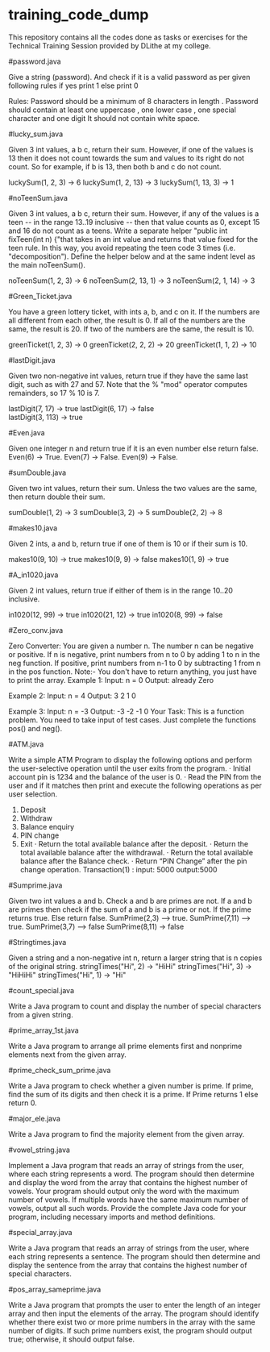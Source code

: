# training_code_dump
This repository contains all the codes done as tasks or exercises for the Technical Training Session provided by DLithe at my college.

 
#password.java

Give a string (password). And check if it is a valid password as per given following rules if yes print 1 else print 0

Rules:
Password should  be a minimum of 8 characters in length .
Password should contain at least one uppercase , one lower case , one special character and one digit 
It should not contain white space.

#lucky_sum.java

Given 3 int values, a b c, return their sum. However, if one of the values is 13 then it does not count towards the sum and values to its right do not count. So for example, if b is 13, then both b and c do not count.

luckySum(1, 2, 3) → 6
luckySum(1, 2, 13) → 3
luckySum(1, 13, 3) → 1


#noTeenSum.java

Given 3 int values, a b c, return their sum. However, if any of the values is a teen -- in the range 13..19 inclusive -- then that value counts as 0, except 15 and 16 do not count as a teens. Write a separate helper "public int fixTeen(int n) {"that takes in an int value and returns that value fixed for the teen rule. In this way, you avoid repeating the teen code 3 times (i.e. "decomposition"). Define the helper below and at the same indent level as the main noTeenSum().

noTeenSum(1, 2, 3) → 6
noTeenSum(2, 13, 1) → 3
noTeenSum(2, 1, 14) → 3


#Green_Ticket.java

You have a green lottery ticket, with ints a, b, and c on it. If the numbers are all different from each other, the result is 0. If all of the numbers are the same, the result is 20. If two of the numbers are the same, the result is 10.

greenTicket(1, 2, 3) → 0
greenTicket(2, 2, 2) → 20
greenTicket(1, 1, 2) → 10

#lastDigit.java

Given two non-negative int values, return true if they have the same last digit, such as with 27 and 57. Note that the % "mod" operator computes remainders, so 17 % 10 is 7.
 
lastDigit(7, 17) → true
lastDigit(6, 17) → false   
lastDigit(3, 113) → true
 
#Even.java

Given one integer n and return true if it is an even number else return false.
Even(6) -> True.
Even(7) -> False.
Even(9) -> False. 

#sumDouble.java

Given two int values, return their sum. Unless the two values are the same, then return double their sum.
 
sumDouble(1, 2) → 3
sumDouble(3, 2) → 5
sumDouble(2, 2) → 8 
 
#makes10.java

Given 2 ints, a and b, return true if one of them is 10 or if their sum is 10.
 
makes10(9, 10) → true
makes10(9, 9) → false
makes10(1, 9) → true
 
#A_in1020.java

Given 2 int values, return true if either of them is in the range 10..20 inclusive.
 
in1020(12, 99) → true
in1020(21, 12) → true
in1020(8, 99) → false

#Zero_conv.java

Zero Converter:
You are given a number n. The number n can be negative or positive. If n is negative, print numbers from n to 0 by adding 1 to n in the neg function. If positive, print numbers from n-1 to 0 by subtracting 1 from n in the pos function.
Note:- You don't have to return anything, you just have to print the array.
Example 1:
Input:
n = 0
Output:
already Zero
 
Example 2:
Input:
n = 4
Output:
3 2 1 0
 
Example 3:
Input:
n = -3
Output:
-3 -2 -1 0
 Your Task:
This is a function problem. You need to take input of test cases. Just complete the functions pos() and neg().

#ATM.java

Write a simple ATM Program to display the following options and perform the user-selective operation until the user exits from the program.
· Initial account pin is 1234 and the balance of the user is 0.
· Read the PIN from the user and if it matches then print and execute the following operations as per user selection.
1. Deposit
2. Withdraw
3. Balance enquiry
4. PIN change
5. Exit
· Return the total available balance after the deposit.
· Return the total available balance after the withdrawal.
· Return the total available balance after the Balance check.
· Return “PIN Change” after the pin change operation.
Transaction(1) : input: 5000 output:5000

#Sumprime.java

Given two int values a and b. Check a and b are primes are not. If a and b are primes then check if the sum of a and b is a prime or not. If the prime returns true. Else return false.
SumPrime(2,3) —> true.
SumPrime(7,11) —> true.
 SumPrime(3,7) —> false
SumPrime(8,11) → false
 
#Stringtimes.java

Given a string and a non-negative int n, return a larger string that is n copies of the original string.
stringTimes("Hi", 2) → "HiHi"
stringTimes("Hi", 3) → "HiHiHi"
stringTimes("Hi", 1) → "Hi"

#count_special.java

Write a Java program to count and display the number of special characters from a given string.

#prime_array_1st.java

Write a Java program to arrange all prime elements first and nonprime elements next from the given
array.

#prime_check_sum_prime.java

Write a Java program to check whether a given number is prime. If prime, find the sum of its digits and
then check it is a prime. If Prime returns 1 else return 0.

#major_ele.java

Write a Java program to find the majority element from the given array.

#vowel_string.java

Implement a Java program that reads an array of strings from the user, where each string represents a word. The program should then determine and display the word from the array that contains the highest number of vowels. Your program should output only the word with the maximum number of vowels. If multiple words have the same maximum number of vowels, output all such words. Provide the complete Java code for your program, including necessary imports and method definitions.

#special_array.java

Write a Java program that reads an array of strings from the user, where each string represents a sentence. The program should then determine and display the sentence from the array that contains the highest number of special characters. 

#pos_array_sameprime.java

Write a Java program that prompts the user to enter the length of an integer array and then input the elements of the array. The program should identify whether there exist two or more prime numbers in the array with the same number of digits. If such prime numbers exist, the program should output true; otherwise, it should output false.
